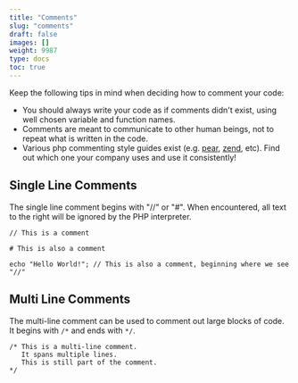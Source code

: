 ```yaml
---
title: "Comments"
slug: "comments"
draft: false
images: []
weight: 9987
type: docs
toc: true
---
```


Keep the following tips in mind when deciding how to comment your code:

 - You should always write your code as if comments didn't exist, using well chosen variable and function names.
 - Comments are meant to communicate to other human beings, not to repeat what is written in the code.
 - Various php commenting style guides exist (e.g. [pear][1], [zend][2], etc).  Find out which one your company uses and use it consistently!


  [1]: https://pear.php.net/manual/en/standards.sample.php
  [2]: https://framework.zend.com/manual/1.12/en/coding-standard.coding-style.html#coding-standards.inline-documentation

## Single Line Comments
The single line comment begins with "//" or "#".  When encountered, all text to the right will be ignored by the PHP interpreter.

    // This is a comment

    # This is also a comment

    echo "Hello World!"; // This is also a comment, beginning where we see "//"


## Multi Line Comments
The multi-line comment can be used to comment out large blocks of code.  It begins with `/*` and ends with `*/`.

    /* This is a multi-line comment.
       It spans multiple lines.
       This is still part of the comment. 
    */

